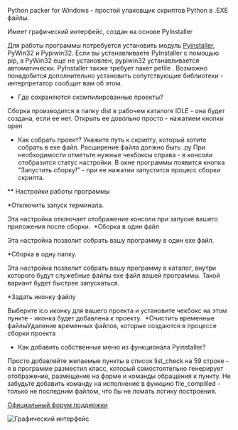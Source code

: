 
Python packer for Windows - простой упаковщик скриптов Python в .EXE файлы.

Имеет графический интерфейс, создан на основе PyInstaller

Для работы программы потребуется установить модуль [Pyinstaller](https://pypi.org/project/PyInstaller/), PyWin32 и Pypiwin32. 
Если вы устанавливаете PyInstaller с помощью pip, а PyWin32 еще не установлен, pypiwin32 устанавливается автоматически.
PyInstaller также требует пакет pefile .
Возможно понадобится дополнительно установить сопутствующие библиотеки - интерпретатор сообщит вам об этом.

* Где сохраняются скомпилированные проекты?

Сборка производится в папку dist в рабочем каталоге IDLE - она будет создана, если ее нет.​
Открыть ее довольно просто - нажатием кнопки open​
​
* Как собрать проект?
Укажите путь к скрипту, который хотите собрать в exe файл.
Расширение файла должно быть .py
При необходимости отметьте нужные чекбоксы справа - в консоли отобразится статус настройки.
В окне программы появится кнопка "Запустить сборку!" - при ее нажатии запустится процесс сборки скрипта.

** Настройки работы программы

*Отключить запуск терминала.​

Эта настройка отключает отображение консоли при запуске вашего приложения после сборки.
​
*Сборка в один файл​

Эта настройка позволит собрать вашу программу в один exe файл​.

*Сборка в одну папку.​

Эта настройка позволит собрать вашу программу в каталог, внутри которого будут служебные файлы exe файл вашей программы​.
Такой вариант будет быстрее запускаться.

*Задать иконку файлу

Выберите ico иконку для вашего проекта и установите чекбокс на этом пункте - иконка будет добавлена к проекту.
​
*Очистить временные файлы​
Удаление временных файлов, которые создаются в процессе сборки проекта​

* Как добавить собственные меню из функционала Pyinstaller?

Просто добавляйте желаемые пункты в список list_check на 59 строке - я в программе разместил класс, который самостоятельно генерирует отображение, размещение на форме и команды обращения к пункту.
Не забудьте добавить команду на исполнение в функцию file_compilled - только не последним файлом, что бы не ломать логику построения.


[Официальный форум поддержки](https://safezone.cc/threads/python-exe-compiller-programma-dlja-kompiljacii-skriptov-python-v-exe-fajly.34032/#post-278301)

![Графический интерфейс](https://safezone.cc/attachments/1575478644727-png.48058/)

